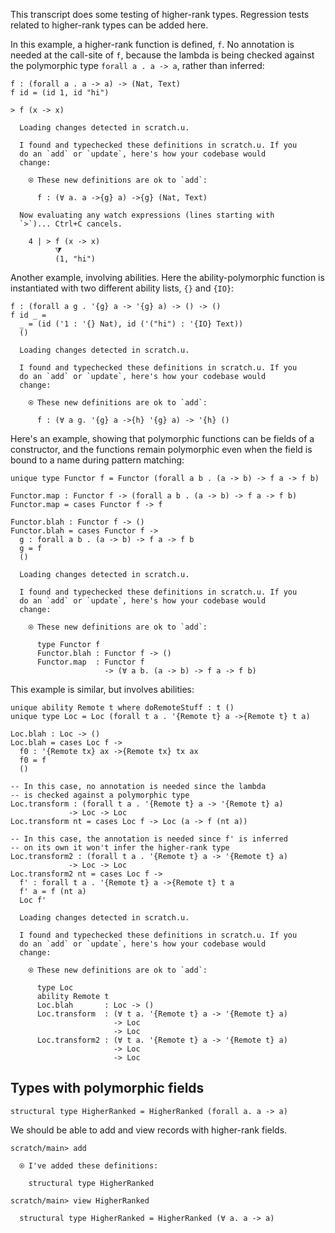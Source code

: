 This transcript does some testing of higher-rank types. Regression tests related to higher-rank types can be added here.

In this example, a higher-rank function is defined, `f`. No annotation is needed at the call-site of `f`, because the lambda is being checked against the polymorphic type `forall a . a -> a`, rather than inferred:

``` unison
f : (forall a . a -> a) -> (Nat, Text)
f id = (id 1, id "hi")

> f (x -> x)
```

``` ucm
  Loading changes detected in scratch.u.

  I found and typechecked these definitions in scratch.u. If you
  do an `add` or `update`, here's how your codebase would
  change:
  
    ⍟ These new definitions are ok to `add`:
    
      f : (∀ a. a ->{g} a) ->{g} (Nat, Text)
  
  Now evaluating any watch expressions (lines starting with
  `>`)... Ctrl+C cancels.

    4 | > f (x -> x)
          ⧩
          (1, "hi")

```

Another example, involving abilities. Here the ability-polymorphic function is instantiated with two different ability lists, `{}` and `{IO}`:

``` unison
f : (forall a g . '{g} a -> '{g} a) -> () -> ()
f id _ =
  _ = (id ('1 : '{} Nat), id ('("hi") : '{IO} Text))
  ()
```

``` ucm
  Loading changes detected in scratch.u.

  I found and typechecked these definitions in scratch.u. If you
  do an `add` or `update`, here's how your codebase would
  change:
  
    ⍟ These new definitions are ok to `add`:
    
      f : (∀ a g. '{g} a ->{h} '{g} a) -> '{h} ()

```

Here's an example, showing that polymorphic functions can be fields of a constructor, and the functions remain polymorphic even when the field is bound to a name during pattern matching:

``` unison
unique type Functor f = Functor (forall a b . (a -> b) -> f a -> f b)

Functor.map : Functor f -> (forall a b . (a -> b) -> f a -> f b)
Functor.map = cases Functor f -> f

Functor.blah : Functor f -> ()
Functor.blah = cases Functor f ->
  g : forall a b . (a -> b) -> f a -> f b
  g = f
  ()
```

``` ucm
  Loading changes detected in scratch.u.

  I found and typechecked these definitions in scratch.u. If you
  do an `add` or `update`, here's how your codebase would
  change:
  
    ⍟ These new definitions are ok to `add`:
    
      type Functor f
      Functor.blah : Functor f -> ()
      Functor.map  : Functor f
                     -> (∀ a b. (a -> b) -> f a -> f b)

```

This example is similar, but involves abilities:

``` unison
unique ability Remote t where doRemoteStuff : t ()
unique type Loc = Loc (forall t a . '{Remote t} a ->{Remote t} t a)

Loc.blah : Loc -> ()
Loc.blah = cases Loc f ->
  f0 : '{Remote tx} ax ->{Remote tx} tx ax
  f0 = f
  ()

-- In this case, no annotation is needed since the lambda
-- is checked against a polymorphic type
Loc.transform : (forall t a . '{Remote t} a -> '{Remote t} a)
             -> Loc -> Loc
Loc.transform nt = cases Loc f -> Loc (a -> f (nt a))

-- In this case, the annotation is needed since f' is inferred
-- on its own it won't infer the higher-rank type
Loc.transform2 : (forall t a . '{Remote t} a -> '{Remote t} a)
             -> Loc -> Loc
Loc.transform2 nt = cases Loc f ->
  f' : forall t a . '{Remote t} a ->{Remote t} t a
  f' a = f (nt a)
  Loc f'
```

``` ucm
  Loading changes detected in scratch.u.

  I found and typechecked these definitions in scratch.u. If you
  do an `add` or `update`, here's how your codebase would
  change:
  
    ⍟ These new definitions are ok to `add`:
    
      type Loc
      ability Remote t
      Loc.blah       : Loc -> ()
      Loc.transform  : (∀ t a. '{Remote t} a -> '{Remote t} a)
                       -> Loc
                       -> Loc
      Loc.transform2 : (∀ t a. '{Remote t} a -> '{Remote t} a)
                       -> Loc
                       -> Loc

```

## Types with polymorphic fields

``` unison
structural type HigherRanked = HigherRanked (forall a. a -> a)
```

We should be able to add and view records with higher-rank fields.

``` ucm
scratch/main> add

  ⍟ I've added these definitions:
  
    structural type HigherRanked

scratch/main> view HigherRanked

  structural type HigherRanked = HigherRanked (∀ a. a -> a)

```
